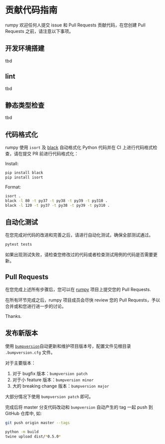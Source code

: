 # 贡献代码指南

rumpy 欢迎任何人提交 issue 和 Pull Requests 贡献代码，在您创建 Pull Requests 之前，请注意以下事项。

## 开发环境搭建

tbd

## lint

tbd

## 静态类型检查

tbd

## 代码格式化

rumpy 使用 `isort` 及 [black](https://github.com/psf/black/) 自动格式化 Python 代码并在 CI 上进行代码格式检查，请在提交 PR 前进行代码格式化：

Install:

```bash
pip install black
pip install isort
```

Format:

```bash
isort .
black -l 80 -t py37 -t py38 -t py39 -t py310 .
black -l 120 -t py37 -t py38 -t py39 -t py310 .

```

## 自动化测试

在您完成对代码的改进和完善之后，请进行自动化测试，确保全部测试通过。

```bash
pytest tests
```

如果出现测试失败，请检查您修改过的代码或者检查测试用例的代码是否需要更新。

## Pull Requests

在您完成上述所有步骤后，您可以在 [rumpy](https://github.com/liujuanjuan1984/rumpy) 项目上提交您的 Pull Requests.

在所有环节完成之后，rumpy 项目成员会尽快 review 您的 Pull Requests，予以合并或和您进行进一步的讨论。

Thanks.

## 发布新版本

使用 [`bumpversion`](https://github.com/peritus/bumpversion)自动更新和维护项目版本号，配置文件见根目录 `.bumpversion.cfg` 文件。

对于主要版本：

1. 对于 bugfix 版本：`bumpversion patch`
2. 对于小 feature 版本：`bumpversion minor`
3. 大的 breaking change 版本：`bumpversion major`

大部分情况下使用 `bumpversion patch` 即可。

完成后将 master 分支代码改动和 `bumpversion` 自动产生的 tag 一起 push 到 GitHub 仓库中, 如:

```bash
git push origin master --tags
```

```bash
python -m build
twine upload dist/*0.5.0*
```